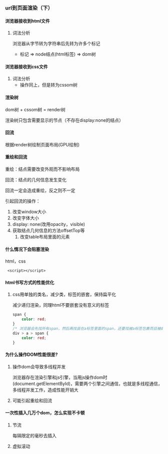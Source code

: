 ### url到页面渲染（下）

#### 浏览器接收到html文件

1. 词法分析

   浏览器从字节转为字符串后先转为许多个标记

   - 标记  =>  node结点(html标签) => dom树

#### 浏览器接收到css文件

1. 词法分析
   - 操作同上，但是转为cssom树

#### 渲染树

dom树 + cssom树 = render树

渲染树只包含需要显示的节点（不存在display:none的结点）

#### 回流

根据render树绘制页面布局(GPU绘制)

#### 重绘和回流

重绘：结点需要改变外观而不影响布局

回流：结点的几何信息发生变化

回流一定会造成重绘，反之则不一定

引起回流的操作：

1. 改变window大小
2. 改变字体大小
3. display: none(改用opacity，visible)
4. 获取结点几何信息的方法offsetTop等
   1. 改变table布局里面的元素

#### 什么情况下会阻塞渲染

html，css

` <script></script>`

#### html书写方式的性能优化

1. css用单独的类名，减少类，标签的嵌套，保持扁平化 

   减少递归渲染，同理html不要嵌套没有意义的标签

   ```css
   span {
       color: red;
   }
   /* 浏览器会先找所有span，然后再找装在a标签里面的span，还要找被a标签包裹而且被div包裹的span，需要递归寻找*/
   div > a > span {
       color: red;
   }
   ```

#### 为什么操作DOM性能很差?

1. 操作dom会导致多线程并发

   浏览器存在渲染引擎和js引擎，当用js操作dom时(document.getElementById)，需要两个引擎之间通信，也就是多线程通信，多线程并发工作，造成性能开销大

2. 可能引起重绘和回流

#### 一次性插入几万个dom，怎么实现不卡顿

1. 节流

   每隔限定的毫秒去插入

2. 虚拟滚动